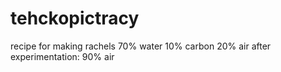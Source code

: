 # tehckopictracy
recipe for making rachels
70% water 10% carbon 20% air
after experimentation: 90% air
